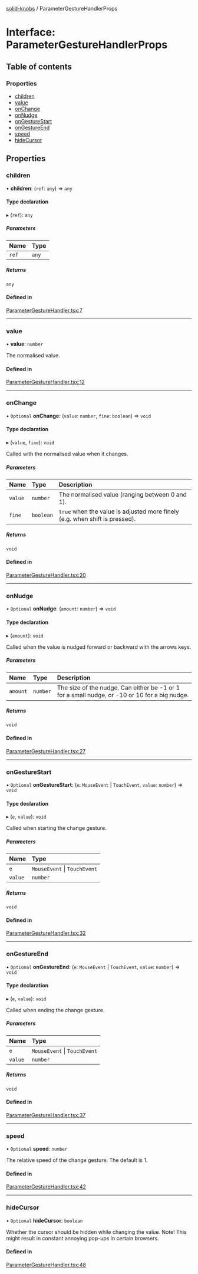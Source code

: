 [solid-knobs](../README.md) / ParameterGestureHandlerProps

# Interface: ParameterGestureHandlerProps

## Table of contents

### Properties

- [children](ParameterGestureHandlerProps.md#children)
- [value](ParameterGestureHandlerProps.md#value)
- [onChange](ParameterGestureHandlerProps.md#onchange)
- [onNudge](ParameterGestureHandlerProps.md#onnudge)
- [onGestureStart](ParameterGestureHandlerProps.md#ongesturestart)
- [onGestureEnd](ParameterGestureHandlerProps.md#ongestureend)
- [speed](ParameterGestureHandlerProps.md#speed)
- [hideCursor](ParameterGestureHandlerProps.md#hidecursor)

## Properties

### children

• **children**: (`ref`: `any`) => `any`

#### Type declaration

▸ (`ref`): `any`

##### Parameters

| Name | Type |
| :------ | :------ |
| `ref` | `any` |

##### Returns

`any`

#### Defined in

[ParameterGestureHandler.tsx:7](https://github.com/tahti-studio/solid-parameter-controls/blob/26827f6/src/ParameterGestureHandler.tsx#L7)

___

### value

• **value**: `number`

The normalised value.

#### Defined in

[ParameterGestureHandler.tsx:12](https://github.com/tahti-studio/solid-parameter-controls/blob/26827f6/src/ParameterGestureHandler.tsx#L12)

___

### onChange

• `Optional` **onChange**: (`value`: `number`, `fine`: `boolean`) => `void`

#### Type declaration

▸ (`value`, `fine`): `void`

Called with the normalised value when it changes.

##### Parameters

| Name | Type | Description |
| :------ | :------ | :------ |
| `value` | `number` | The normalised value (ranging between 0 and 1). |
| `fine` | `boolean` | `true` when the value is adjusted more finely (e.g. when shift is pressed). |

##### Returns

`void`

#### Defined in

[ParameterGestureHandler.tsx:20](https://github.com/tahti-studio/solid-parameter-controls/blob/26827f6/src/ParameterGestureHandler.tsx#L20)

___

### onNudge

• `Optional` **onNudge**: (`amount`: `number`) => `void`

#### Type declaration

▸ (`amount`): `void`

Called when the value is nudged forward or backward with the arrows keys.

##### Parameters

| Name | Type | Description |
| :------ | :------ | :------ |
| `amount` | `number` | The size of the nudge. Can either be -1 or 1 for a small nudge, or -10 or 10 for a big nudge. |

##### Returns

`void`

#### Defined in

[ParameterGestureHandler.tsx:27](https://github.com/tahti-studio/solid-parameter-controls/blob/26827f6/src/ParameterGestureHandler.tsx#L27)

___

### onGestureStart

• `Optional` **onGestureStart**: (`e`: `MouseEvent` \| `TouchEvent`, `value`: `number`) => `void`

#### Type declaration

▸ (`e`, `value`): `void`

Called when starting the change gesture.

##### Parameters

| Name | Type |
| :------ | :------ |
| `e` | `MouseEvent` \| `TouchEvent` |
| `value` | `number` |

##### Returns

`void`

#### Defined in

[ParameterGestureHandler.tsx:32](https://github.com/tahti-studio/solid-parameter-controls/blob/26827f6/src/ParameterGestureHandler.tsx#L32)

___

### onGestureEnd

• `Optional` **onGestureEnd**: (`e`: `MouseEvent` \| `TouchEvent`, `value`: `number`) => `void`

#### Type declaration

▸ (`e`, `value`): `void`

Called when ending the change gesture.

##### Parameters

| Name | Type |
| :------ | :------ |
| `e` | `MouseEvent` \| `TouchEvent` |
| `value` | `number` |

##### Returns

`void`

#### Defined in

[ParameterGestureHandler.tsx:37](https://github.com/tahti-studio/solid-parameter-controls/blob/26827f6/src/ParameterGestureHandler.tsx#L37)

___

### speed

• `Optional` **speed**: `number`

The relative speed of the change gesture. The default is 1.

#### Defined in

[ParameterGestureHandler.tsx:42](https://github.com/tahti-studio/solid-parameter-controls/blob/26827f6/src/ParameterGestureHandler.tsx#L42)

___

### hideCursor

• `Optional` **hideCursor**: `boolean`

Whether the cursor should be hidden while changing the value.
Note! This might result in constant annoying pop-ups in certain browsers.

#### Defined in

[ParameterGestureHandler.tsx:48](https://github.com/tahti-studio/solid-parameter-controls/blob/26827f6/src/ParameterGestureHandler.tsx#L48)
